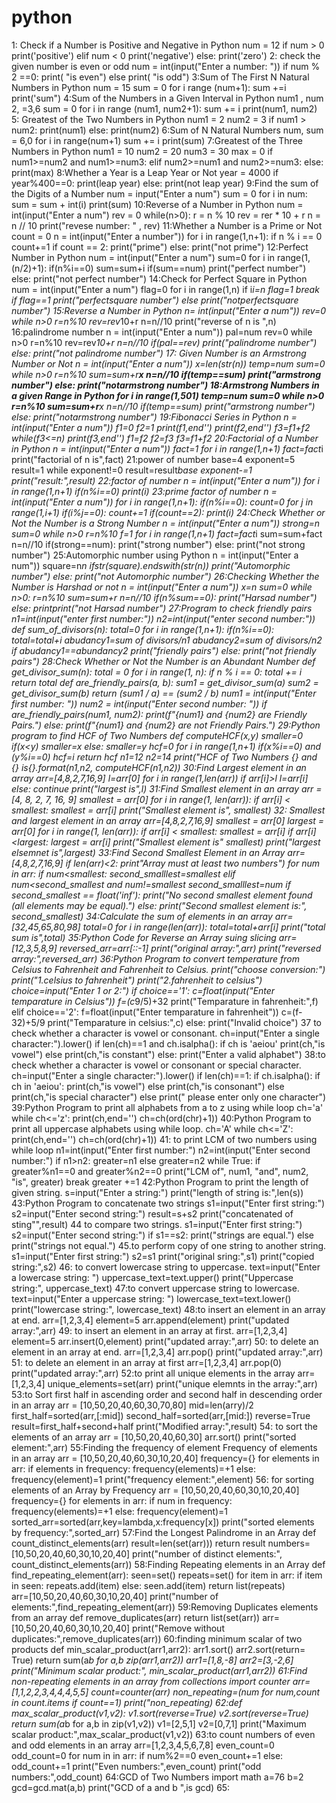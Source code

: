 # python
 1: Check if a Number is Positive and Negative in Python
num = 12
if num > 0
print('positive')
elif num < 0
print('negative')
else:
print('zero')
2: check the given number is even or odd
num = int(input("Enter a number: "))
 if num % 2 ==0:
print( "is even")
else
print( "is odd")
3:Sum of The First N Natural Numbers in Python
num = 15
sum = 0
for i range (num+1):
sum +=i
print('sum")
4:Sum of the Numbers in a Given Interval in Python 
num1 , num 2, =3,6
sum = 0
for i in range (num1, num2+1):
sum += i
print(num1, num2)
5: Greatest of the Two Numbers in Python
num1 = 2
num2 = 3
if num1 > num2:
print(num1)
else:
print(num2)
6:Sum of N Natural Numbers
num, sum = 6,0
for i in range(num+1)
sum += i
print(sum)
7:Greatest of the Three Numbers in Python 
num1 = 10
num2 = 20
num3 = 30
max = 0
if num1>=num2 and num1>=num3:
elif
num2>=num1 and num2>=num3:
else:
print(max)
8:Whether a Year is a Leap Year or Not
year = 4000
if year%400==0:
print(leap year)
else:
print(not leap year)
9:Find the sum of the Digits of a Number
num = input("Enter a num")
sum = 0
for i in num:
sum = sum + int(i)
print(sum)
10:Reverse of a Number in Python 
num = int(input("Enter a num")
rev = 0
while(n>0):
r = n % 10
rev = rer * 10 + r
n = n // 10
print("revese number: " , rev)
11:Whether a Number is a Prime or Not
count = 0
n = int(input("Enter a number"))
for i in range(1,n+1):
if n % i == 0
count+=1
if count == 2:
print("prime")
else:
print("not prime")
12:Perfect Number in Python
num = int(input("Enter a num")
sum=0
for i in range(1,(n/2)+1):
if(n%i==0)
sum=sum+i
if(sum==num)
print("perfect number")
else:
print("not perfect number")
14:Check for Perfect Square in Python
num = int(input("Enter a num")
flag=0
for i in range(1,n)
if i*i=n
flag=1
break
if flag==1
print("perfectsquare number")
else
print("notperfectsquare  number")
15:Reverse a Number in Python
n= int(input("Enter a num"))
rev=0
while n>0
r=n%10
rev=rev*10+r
n=n//10
print("reverse of n is ",n)
16:palindrome number
n = int(input("Enter a num"))
pal=num
rev=0
while n>0
r=n%10
rev=rev*10+r
n=n//10
if(pal==rev)
print("palindrome number")
else:
print("not palindrome number")
17: Given Number is an Armstrong Number or Not
n = int(input("Enter a num"))
x=len(str(n))
temp=num
sum=0
while n>0
r=n%10
sum=sum+r**x
n=n//10
if(temp==sum)
print("armstrong number")
else:
print("notarmstrong number")
18:Armstrong Numbers in a given Range in Python
for i in range(1,501)
temp=num
sum=0
while n>0
r=n%10
sum=sum+r**x
n=n//10
if(temp==sum)
print("armstrong number")
else:
print("notarmstrong number")
19:Fibonacci Series in Python
n = int(input("Enter a num"))
f1=0
f2=1
print(f1,end'')
print(f2,end'')
f3=f1+f2
while(f3<=n)
print(f3,end'')
f1=f2
f2=f3
f3=f1+f2
20:Factorial of a Number in Python
n = int(input("Enter a num"))
fact=1
for i in range(1,n+1)
fact=fact*i
print("factorial of n is",fact)
21:power of number
base=4
exponent=5
result=1
while exponent!=0
result=result*base
exponent-=1
print("result:",result)
22:factor of number
n = int(input("Enter a num"))
for i in range(1,n+1)
if(n%i==0)
print(i)
23:prime factor of number
n = int(input("Enter a num"))
for i in range(1,n+1):
if(n%i==0):
count=0
for j in range(1,i+1)
if(i%j==0):
count+=1
if(count==2):
print(i)
24:Check Whether or Not the Number is a Strong Number
n = int(input("Enter a num"))
strong=n
sum=0
while n>0
r=n%10
f=1
for i in range(1,n+1)
fact=fact*i
sum=sum+fact
n=n//10
if(strong==num):
print("strong number")
else:
print("not strong number")
25:Automorphic number using Python
n = int(input("Enter a num"))
square=n*n
ifstr(square).endswith(str(n))
print("Automorphic number")
else:
print("not Automorphic number")
26:Checking Whether the Number is Harshad or not 
n = int(input("Enter a num"))
x=n
sum=0
while n>0:
r=n%10
sum=sum+r
n=n//10
if(n%sum==0):
print("Harsad number")
else:
printprint("not Harsad number")
27:Program to check friendly pairs
n1=int(input("enter first number:"))
n2=int(input("enter second number:"))
def sum_of_divisors(n):
total=0
for i in range(1,n+1):
   if(n%i==0):
   total=total+i
abudancy1=sum of divisors/n1
abudancy2=sum of divisors/n2
if abudancy1==abundancy2
print("friendly pairs")
else:
print("not friendly pairs")
28:Check Whether or Not the Number is an Abundant Number
def get_divisor_sum(n):
    total = 0
    for i in range(1, n):
        if n % i == 0:
            total += i
    return total
def are_friendly_pairs(a, b):
    sum1 = get_divisor_sum(a)
    sum2 = get_divisor_sum(b)
   return (sum1 / a) == (sum2 / b)
num1 = int(input("Enter first number: "))
num2 = int(input("Enter second number: "))
if are_friendly_pairs(num1, num2):
    print(f"{num1} and {num2} are Friendly Pairs.")
else:
    print(f"{num1} and {num2} are not Friendly Pairs.")
29:Python program to find HCF of Two Numbers
def computeHCF(x,y)
   smaller=0
if(x<y)
   smaller=x
  else:
  smaller=y
hcf=0
for i in range(1,n+1)
   if(x%i==0) and (y%i==0)
   hcf=i
   return hcf
 n1=12
 n2=14
 print("HCF of Two Numbers {} and {} is{}.format(n1,n2, computeHCF(n1,n2))
30:Find Largest element in an array 
arr=[4,8,2,7,16,9]
l=arr[0]
for i in range(1,len(arr))
if arr[i]>l
   l=arr[i]
   else:
   continue
print("largest is",l)
31:Find Smallest element in an array 
arr = [4, 8, 2, 7, 16, 9]
smallest = arr[0] 
for i in range(1, len(arr)):
    if arr[i] < smallest:
        smallest = arr[i]
print("Smallest element is", smallest)
32: Smallest and largest element in an array
arr=[4,8,2,7,16,9]
smallest = arr[0]
largest = arr[0] 
for i in range(1, len(arr)):
  if arr[i] < smallest:
        smallest = arr[i]
          if arr[i] <largest:
        largest = arr[i]
   print("Smallest element is" smallest)
   print("largest elsemnet is",largest)
 33:Find Second Smallest Element in an Array
   arr=[4,8,2,7,16,9]
   if len(arr)<2:
   print"Array must at least two numbers")
   for num in arr:
   if num<smallest:
   second_smalllest=smallest
   elif num<second_smallest and num!=smallest
   second_smalllest=num
   if second_smallest == float('inf'):
    print("No second smallest element found (all elements may be equal).")
    else:
    print("Second smallest element is:", second_smallest)
  34:Calculate the sum of elements in an array
   arr=[32,45,65,80,98]
    total=0
  for i in range(len(arr)):
    total=total+arr[i]
    print("total sum is",total)
 35:Python Code for Reverse an Array suing slicing
 arr=[12,3,5,8,9]
 reversed_arr=arr[::-1]
 print("original array:",arr)
  print("reversed array:",reversed_arr)
 36:Python Program to convert temperature from Celsius to Fahrenheit and Fahrenheit to Celsius.
 print("choose conversion:")
 print("1.celsius to fahrenheit")
 print("2.fahrenheit to celsius")
 choice=input("Enter 1 or 2:")
 if choice=='1':
    c=float(input("Enter temparature in Celsius"))
    f=(c*9/5)+32
    print("Temparature  in fahrenheit:",f)
 elif choice=='2':
   f=float(input("Enter temparature in fahrenheit"))
   c=(f-32)+5/9
   print("Temparature in celsius:",c)
 else:
   print("Invalid choice")
37 to check whether a character is vowel or consonant.
ch=input("Enter a single character:").lower()
if len(ch)==1 and ch.isalpha():
   if ch is 'aeiou'
     print(ch,"is vowel")
   else
     print(ch,"is constant")
 else:
     print("Enter a valid alphabet")
38:to check whether a character is vowel or consonant or special character.
ch=input("Enter a single character:").lower()
if len(ch)==1: 
    if ch.isalpha():
       if ch in 'aeiou':
          print(ch,"is vowel")
        else
          print(ch,"is consonant")
     else
       print(ch,"is special character")
else
       print(" please enter only one character") 
39:Python Program to print all alphabets from a to z using while loop
ch='a'
  while ch<='z':
      print(ch,end='')
      ch=ch(ord(chr)+1))
40:Python Program to print all uppercase alphabets using while loop.
ch='A'
  while ch<='Z':
      print(ch,end='')
      ch=ch(ord(chr)+1))
41: to print LCM of two numbers using while loop
n1=int(input("Enter first number:")
n2=int(input("Enter second number:")
if n1>n2:
  greater=n1
  else
  greater=n2
while True:
if greater%n1==0 and greater%n2==0
print("LCM of", num1, "and", num2, "is", greater)
        break
    greater +=1
42:Python Program to print the length of given string.
s=input("Enter a string:")
print("length of string is:",len(s))
43:Python Program to concatenate two strings
s1=input("Enter first string:")
s2=input("Enter second string:")
result=s+s2
print("concatenated of sting"",result)
44 to compare two strings.
s1=input("Enter first string:")
s2=input("Enter second string:")
if s1==s2:
print("strings are equal.")
else
print("strings not equal.")
45.to perform copy of one string to another string.
s1=input("Enter first string:")
s2=s1
print("original sring:",s1)
print("copied string:",s2)
46: to convert lowercase string to uppercase.
text=input("Enter a lowercase string: ")
uppercase_text=text.upper()
print("Uppercase string:", uppercase_text)
47:to convert uppercase string to lowercase.
text=input("Enter a uppercase string: ")
lowercase_text=text.lower()
print("lowercase string:", lowercase_text)
48:to insert an element in an array at end.
arr=[1,2,3,4]
element=5
arr.append(element)
print("updated array:",arr)
49: to insert an element in an array at first.
arr=[1,2,3,4]
element=5
arr.insert(0,element)
print("updated array:",arr)
50: to delete an element in an array at end.
arr=[1,2,3,4]
arr.pop()
print("updated array:",arr)
51: to delete an element in an array at first
arr=[1,2,3,4]
arr.pop(0)
print("updated array:",arr)
52:to print all unique elements in the array
arr=[1,2,3,4]
unique_elements=set(arr)
print("unique elemnts in the array:",arr)
53:to Sort first half in ascending order and second half in descending order in an array
arr = [10,50,20,40,60,30,70,80]
mid=len(arry)/2
first_half=sorted(arr,[:mid])
second_half=sorted(arr,[mid:]) reverse=True
result=first_half+second+half
print("Modified array:",result)
54: to sort the elements of an array
arr = [10,50,20,40,60,30]
arr.sort()
print("sorted element:",arr)
55:Finding the frequency of element Frequency of elements in an array
arr = [10,50,20,40,60,30,10,20,40]
frequency={}
for elements in arr:
    if elements in frequency:
     frequency(elements)=+1
     else:
     frequency(element)=1
print("frequency element:",element)
56: for sorting elements of an Array by Frequency
arr = [10,50,20,40,60,30,10,20,40]
frequency={}
for elements in arr:
    if num in frequency:
     frequency(elements)=+1
     else:
     frequency(element)=1
sorted_arr=sorted(arr,key=lambda,x:frequency[x])
print("sorted elements by frequency:",sorted_arr)
57:Find the Longest Palindrome in an Array
def count_distinct_elements(arr)
    result=len(set(arr)))
    return result
numbers=[10,50,20,40,60,30,10,20,40] 
print("number of distinct elements:", count_distinct_elements(arr))
58:Finding Repeating elements in an Array
def find_repeating_element(arr):
    seen=set()
    repeats=set()
    for item in arr:
        if item in seen:
           repeats.add(item)
       else:
           seen.add(item)
     return list(repeats)   
   arr=[10,50,20,40,60,30,10,20,40]
   print("number of elements:",find_repeating_element(arr))
59:Removing Duplicates elements from an array
def remove_duplicates(arr)
    return list(set(arr))
arr=[10,50,20,40,60,30,10,20,40]
print("Remove without duplicates:",remove_duplicates(arr))
60:finding minimum scalar of two products 
def min_scalar_product(arr1,arr2):
    arr1.sort()
    arr2.sort(return= True)
    return sum(a*b for a,b zip(arr1,arr2))
arr1=[1,8,-8]
arr2=[3,-2,6]
print("Minimum scalar product:", min_scalar_product(arr1,arr2))
61:Find non-repeating elements in an array 
from collections import counter
arr=[1,1,2,2,3,4,4,4,5,5]
count=counter(arr)
non_repeating=(num for num,count in count.items if count==1)
print("non_repeating)
62:def max_scalar_product(v1,v2):
      v1.sort(reverse=True)
      v2.sort(reverse=True)
      return sum(a*b for a,b in zip(v1,v2))
  v1=[2,5,1]
  v2=[0,7,1]
  print("Maximum scalar product:",max_scalar_product(v1,v2))
63:to count numbers of even and odd elements in an array
arr=[1,2,3,4,5,6,7,8]
even_count=0
odd_count=0
for num in in arr:
    if num%2==0
       even_count+=1
    else:
       odd_count+=1
 print("Even numbers:",even_count)
  print("odd numbers:",odd_count)
64:GCD of Two Numbers 
import math
a=76
b=2
gcd=gcd.mat(a,b)
print("GCD of a and b ",is gcd)
65:

 
       
 
       



      
    
   
    

   
       

 



        




























   
 


       
   
    


   


 
 
 
 

 




   
       
   






     
   



  



































